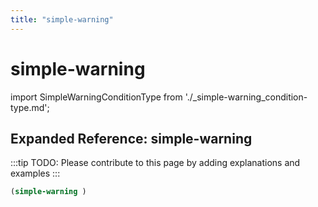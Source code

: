 ```yaml
---
title: "simple-warning"
---
```


# simple-warning

import SimpleWarningConditionType from './_simple-warning_condition-type.md';

<SimpleWarningConditionType />

## Expanded Reference: simple-warning

:::tip
TODO: Please contribute to this page by adding explanations and examples
:::

```lisp
(simple-warning )
```
